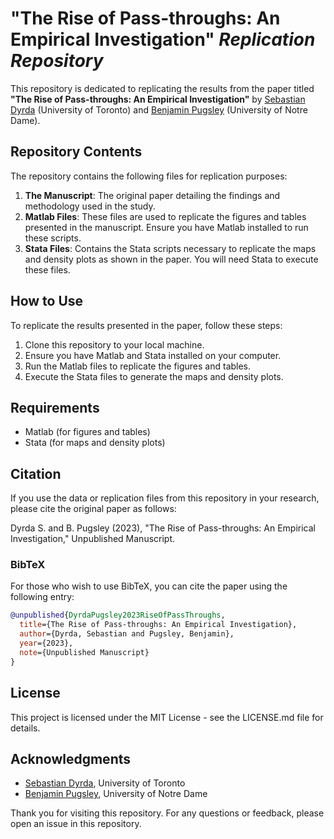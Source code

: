# "The Rise of Pass-throughs: An Empirical Investigation" *Replication Repository*

This repository is dedicated to replicating the results from the paper titled **"The Rise of Pass-throughs: An Empirical Investigation"** by [Sebastian Dyrda](https://www.dyrda.info/) (University of Toronto) and [Benjamin Pugsley](https://www.benjaminpugsley.com/) (University of Notre Dame).

## Repository Contents

The repository contains the following files for replication purposes:

1. **The Manuscript**: The original paper detailing the findings and methodology used in the study.
2. **Matlab Files**: These files are used to replicate the figures and tables presented in the manuscript. Ensure you have Matlab installed to run these scripts.
3. **Stata Files**: Contains the Stata scripts necessary to replicate the maps and density plots as shown in the paper. You will need Stata to execute these files.

## How to Use

To replicate the results presented in the paper, follow these steps:

1. Clone this repository to your local machine.
2. Ensure you have Matlab and Stata installed on your computer.
3. Run the Matlab files to replicate the figures and tables.
4. Execute the Stata files to generate the maps and density plots.

## Requirements

- Matlab (for figures and tables)
- Stata (for maps and density plots)

## Citation

If you use the data or replication files from this repository in your research, please cite the original paper as follows:

Dyrda S. and B. Pugsley (2023), "The Rise of Pass-throughs: An Empirical Investigation," Unpublished Manuscript.

### BibTeX

For those who wish to use BibTeX, you can cite the paper using the following entry:

```bibtex
@unpublished{DyrdaPugsley2023RiseOfPassThroughs,
  title={The Rise of Pass-throughs: An Empirical Investigation},
  author={Dyrda, Sebastian and Pugsley, Benjamin},
  year={2023},
  note={Unpublished Manuscript}
}
```

## License

This project is licensed under the MIT License - see the LICENSE.md file for details.

## Acknowledgments

- [Sebastian Dyrda](https://www.dyrda.info/), University of Toronto
- [Benjamin Pugsley](https://www.benjaminpugsley.com/), University of Notre Dame

Thank you for visiting this repository. For any questions or feedback, please open an issue in this repository.
